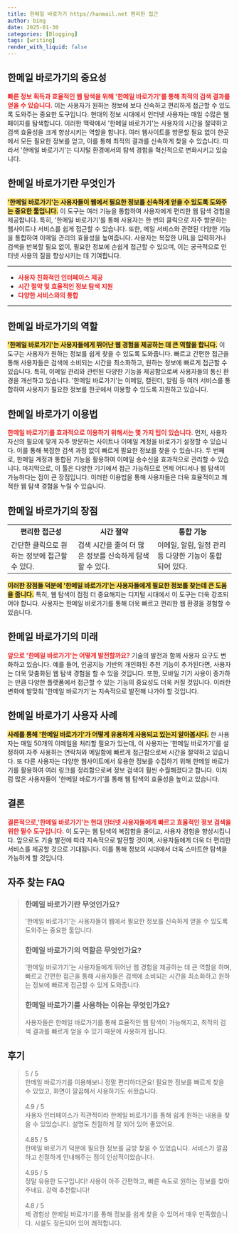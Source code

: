 ```yaml
---
title: 한메일 바로가기 https//hanmail.net 편리한 접근
author: bing
date: 2025-01-30
categories: [Blogging]
tags: [writing]
render_with_liquid: false
---
```



<h2 id='한메일_바로가기의_중요성'>한메일 바로가기의 중요성</h2>

<p><b><span style="color: #ee2323;">빠른 정보 획득과 효율적인 웹 탐색을 위해 '한메일 바로가기'를 통해 최적의 검색 결과를 얻을 수 있습니다.</span></b> 이는 사용자가 원하는 정보에 보다 신속하고 편리하게 접근할 수 있도록 도와주는 중요한 도구입니다. 현대의 정보 시대에서 인터넷 사용자는 매일 수많은 웹 페이지를 탐색합니다. 이러한 맥락에서 '한메일 바로가기'는 사용자의 시간을 절약하고 검색 효율성을 크게 향상시키는 역할을 합니다. 여러 웹사이트를 방문할 필요 없이 한곳에서 모든 필요한 정보를 얻고, 이를 통해 최적의 결과를 신속하게 찾을 수 있습니다. 따라서 '한메일 바로가기'는 디지털 환경에서의 탐색 경험을 혁신적으로 변화시키고 있습니다.</p>

<h2 id='한메일_바로가기란_무엇인가'>한메일 바로가기란 무엇인가</h2>

<p><b><span style="background-color: #ffe066;">'한메일 바로가기'는 사용자들이 웹에서 필요한 정보를 신속하게 얻을 수 있도록 도와주는 중요한 툴입니다.</span></b> 이 도구는 여러 기능을 통합하여 사용자에게 편리한 웹 탐색 경험을 제공합니다. 특히, '한메일 바로가기'를 통해 사용자는 한 번의 클릭으로 자주 방문하는 웹사이트나 서비스를 쉽게 접근할 수 있습니다. 또한, 메일 서비스와 관련된 다양한 기능을 통합하여 이메일 관리의 효율성을 높여줍니다. 사용자는 복잡한 URL을 입력하거나 검색을 반복할 필요 없이, 필요한 정보에 손쉽게 접근할 수 있으며, 이는 궁극적으로 인터넷 사용의 질을 향상시키는 데 기여합니다.</p>

<hr />

<ul>
    <li><b><span style="color: #ee2323;">사용자 친화적인 인터페이스 제공</span></b></li>
    <li><b><span style="color: #ee2323;">시간 절약 및 효율적인 정보 탐색 지원</span></b></li>
    <li><b><span style="color: #ee2323;">다양한 서비스와의 통합</span></b></li>
</ul>

<hr />

<h2 id='한메일_바로가기의_역할'>한메일 바로가기의 역할</h2>

<p><b><span style="background-color: #ffe066;">'한메일 바로가기'는 사용자들에게 뛰어난 웹 경험을 제공하는 데 큰 역할을 합니다.</span></b> 이 도구는 사용자가 원하는 정보를 쉽게 찾을 수 있도록 도와줍니다. 빠르고 간편한 접근을 통해 사용자들은 검색에 소비되는 시간을 최소화하고, 원하는 정보에 빠르게 접근할 수 있습니다. 특히, 이메일 관리와 관련된 다양한 기능을 제공함으로써 사용자들의 통신 환경을 개선하고 있습니다. '한메일 바로가기'는 이메일, 캘린더, 알림 등 여러 서비스를 통합하여 사용자가 필요한 정보를 한곳에서 이용할 수 있도록 지원하고 있습니다.</p>

<h2 id='한메일_바로가기_이용법'>한메일 바로가기 이용법</h2>

<p><b><span style="color: #ee2323;">한메일 바로가기를 효과적으로 이용하기 위해서는 몇 가지 팁이 있습니다.</span></b> 먼저, 사용자 자신의 필요에 맞게 자주 방문하는 사이트나 이메일 계정을 바로가기 설정할 수 있습니다. 이를 통해 복잡한 검색 과정 없이 빠르게 필요한 정보를 찾을 수 있습니다. 두 번째로, 한메일 계정과 통합된 기능을 활용하여 이메일 송수신을 효과적으로 관리할 수 있습니다. 마지막으로, 이 툴은 다양한 기기에서 접근 가능하므로 언제 어디서나 웹 탐색이 가능하다는 점이 큰 장점입니다. 이러한 이용법을 통해 사용자들은 더욱 효율적이고 쾌적한 웹 탐색 경험을 누릴 수 있습니다.</p>

<h2 id='한메일_바로가기의_장점'>한메일 바로가기의 장점</h2>

<table>
    <tr>
        <td style="text-align: center; height: 17px;"><b>편리한 접근성</b></td>
        <td style="text-align: center; height: 17px;"><b>시간 절약</b></td>
        <td style="text-align: center; height: 17px;"><b>통합 기능</b></td>
    </tr>
    <tr>
        <td>간단한 클릭으로 원하는 정보에 접근할 수 있다.</td>
        <td>검색 시간을 줄여 더 많은 정보를 신속하게 탐색할 수 있다.</td>
        <td>이메일, 알림, 일정 관리 등 다양한 기능이 통합되어 있다.</td>
    </tr>
</table>

<p><b><span style="background-color: #ffe066;">이러한 장점들 덕분에 '한메일 바로가기'는 사용자들에게 필요한 정보를 찾는데 큰 도움을 줍니다.</span></b> 특히, 웹 탐색이 점점 더 중요해지는 디지털 시대에서 이 도구는 더욱 강조되어야 합니다. 사용자는 한메일 바로가기를 통해 더욱 빠르고 편리한 웹 환경을 경험할 수 있습니다.</p>

<h2 id='한메일_바로가기의_미래'>한메일 바로가기의 미래</h2>

<p><b><span style="color: #ee2323;">앞으로 '한메일 바로가기'는 어떻게 발전할까요?</span></b> 기술의 발전과 함께 사용자 요구도 변화하고 있습니다. 예를 들어, 인공지능 기반의 개인화된 추천 기능이 추가된다면, 사용자는 더욱 맞춤화된 웹 탐색 경험을 할 수 있을 것입니다. 또한, 모바일 기기 사용이 증가하는 만큼 다양한 플랫폼에서 접근할 수 있는 기능의 중요성도 더욱 커질 것입니다. 이러한 변화에 발맞춰 '한메일 바로가기'는 지속적으로 발전해 나가야 할 것입니다.</p>

<h2 id='한메일_바로가기_사용자_사례'>한메일 바로가기 사용자 사례</h2>

<p><b><span style="background-color: #ffe066;">사례를 통해 '한메일 바로가기'가 어떻게 유용하게 사용되고 있는지 알아봅시다.</span></b> 한 사용자는 매일 50개의 이메일을 처리할 필요가 있는데, 이 사용자는 '한메일 바로가기'를 설정하여 자주 사용하는 연락처와 메일함에 빠르게 접근함으로써 시간을 절약하고 있습니다. 또 다른 사용자는 다양한 웹사이트에서 유용한 정보를 수집하기 위해 한메일 바로가기를 활용하여 여러 링크를 정리함으로써 정보 검색이 훨씬 수월해졌다고 합니다. 이처럼 많은 사용자들이 '한메일 바로가기'를 통해 웹 탐색의 효율성을 높이고 있습니다.</p>

<h2 id='한메일_바로가기_결론'>결론</h2>

<p><b><span style="color: #ee2323;">결론적으로,'한메일 바로가기'는 현대 인터넷 사용자들에게 빠르고 효율적인 정보 검색을 위한 필수 도구입니다.</span></b> 이 도구는 웹 탐색의 복잡함을 줄이고, 사용자 경험을 향상시킵니다. 앞으로도 기술 발전에 따라 지속적으로 발전할 것이며, 사용자들에게 더욱 더 편리한 서비스를 제공할 것으로 기대됩니다. 이를 통해 정보의 시대에서 더욱 스마트한 탐색을 가능하게 할 것입니다.</p>


<h2 id='자주_찾는_FAQ'>자주 찾는 FAQ</h2>
<div itemscope="" itemtype="https://schema.org/FAQPage"> 
<blockquote> 
<div itemscope="" itemprop="mainEntity" itemtype="https://schema.org/Question"> 
<h3 itemprop="name">한메일 바로가기란 무엇인가요?</h3> 
<div itemscope="" itemprop="acceptedAnswer" itemtype="https://schema.org/Answer"> 
<span itemprop="text"> 
<p>'한메일 바로가기'는 사용자들이 웹에서 필요한 정보를 신속하게 얻을 수 있도록 도와주는 중요한 툴입니다.</p> 
</span> 
</div> 
</div> 
<div itemscope="" itemprop="mainEntity" itemtype="https://schema.org/Question"> 
<h3 itemprop="name">한메일 바로가기의 역할은 무엇인가요?</h3> 
<div itemscope="" itemprop="acceptedAnswer" itemtype="https://schema.org/Answer"> 
<span itemprop="text"> 
<p>'한메일 바로가기'는 사용자들에게 뛰어난 웹 경험을 제공하는 데 큰 역할을 하며, 빠르고 간편한 접근을 통해 사용자들은 검색에 소비되는 시간을 최소화하고 원하는 정보에 빠르게 접근할 수 있게 도와줍니다.</p> 
</span> 
</div> 
</div> 
<div itemscope="" itemprop="mainEntity" itemtype="https://schema.org/Question"> 
<h3 itemprop="name">한메일 바로가기를 사용하는 이유는 무엇인가요?</h3> 
<div itemscope="" itemprop="acceptedAnswer" itemtype="https://schema.org/Answer"> 
<span itemprop="text"> 
<p>사용자들은 한메일 바로가기를 통해 효율적인 웹 탐색이 가능해지고, 최적의 검색 결과를 빠르게 얻을 수 있기 때문에 사용하게 됩니다.</p> 
</span> 
</div> 
</div> 
</blockquote> 
</div>
<h2 id='후기'>후기</h2>
<div itemscope itemtype="https://schema.org/Product">
  <blockquote>
  <div itemprop="review" itemscope itemtype="https://schema.org/Review">
      <div itemprop="reviewRating" itemscope itemtype="https://schema.org/Rating"> <span itemprop="ratingValue">5</span> / <span itemprop="bestRating">5</span> </div>
      <span itemprop="reviewBody">한메일 바로가기를 이용해보니 정말 편리하더군요! 필요한 정보를 빠르게 찾을 수 있었고, 화면이 깔끔해서 사용하기도 쉬웠습니다.</span>
  </div>
  <br>
  <div itemprop="review" itemscope itemtype="https://schema.org/Review">
      <div itemprop="reviewRating" itemscope itemtype="https://schema.org/Rating"> <span itemprop="ratingValue">4.9</span> / <span itemprop="bestRating">5</span> </div>
      <span itemprop="reviewBody">사용자 인터페이스가 직관적이라 한메일 바로가기를 통해 쉽게 원하는 내용을 찾을 수 있었습니다. 설명도 친절하게 잘 되어 있어 좋았어요.</span>
  </div>
  <br>
  <div itemprop="review" itemscope itemtype="https://schema.org/Review">
      <div itemprop="reviewRating" itemscope itemtype="https://schema.org/Rating"> <span itemprop="ratingValue">4.85</span> / <span itemprop="bestRating">5</span> </div>
      <span itemprop="reviewBody">한메일 바로가기 덕분에 필요한 정보를 금방 찾을 수 있었습니다. 서비스가 깔끔하고 친절하게 안내해주는 점이 인상적이었습니다.</span>
  </div>
  <br>
  <div itemprop="review" itemscope itemtype="https://schema.org/Review">
      <div itemprop="reviewRating" itemscope itemtype="https://schema.org/Rating"> <span itemprop="ratingValue">4.95</span> / <span itemprop="bestRating">5</span> </div>
      <span itemprop="reviewBody">정말 유용한 도구입니다! 사용이 아주 간편하고, 빠른 속도로 원하는 정보를 찾아주네요. 강력 추천합니다!</span>
  </div>
  <br>
  <div itemprop="review" itemscope itemtype="https://schema.org/Review">
      <div itemprop="reviewRating" itemscope itemtype="https://schema.org/Rating"> <span itemprop="ratingValue">4.8</span> / <span itemprop="bestRating">5</span> </div>
      <span itemprop="reviewBody">제 경험상 한메일 바로가기를 통해 정보를 쉽게 찾을 수 있어서 매우 만족했습니다. 시설도 정돈되어 있어 쾌적합니다.</span>
  </div>
  </blockquote>
</div>
